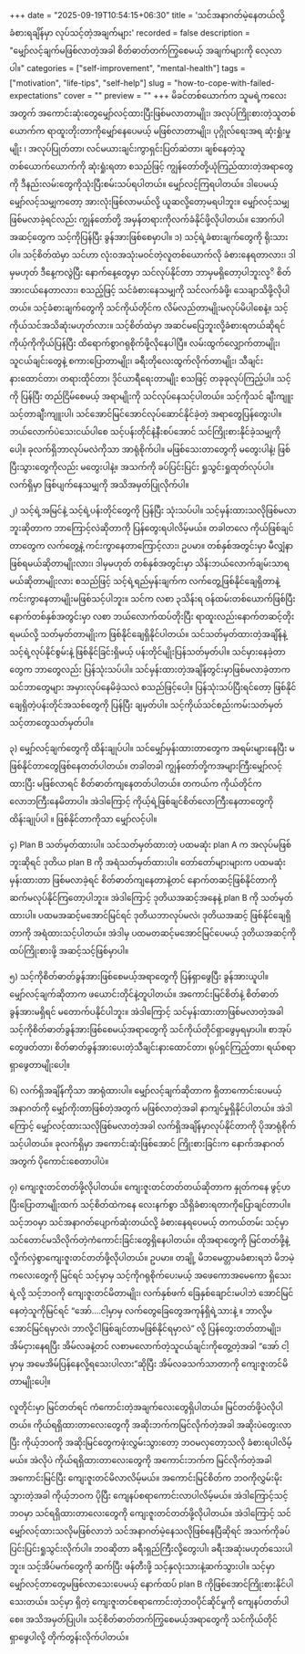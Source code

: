 +++
date = "2025-09-19T10:54:15+06:30"
title = 'သင်အနာဂတ်မဲ့နေတယ်လို့ခံစားရချိန်မှာ လုပ်သင့်တဲ့အချက်များ'
recorded = false
description = "မျှော်လင့်ချက်မဖြစ်လာတဲ့အခါ စိတ်ဓာတ်တက်ကြွစေမယ့် အချက်များကို လေ့လာပါ။"
categories = ["self-improvement", "mental-health"]
tags = ["motivation", "life-tips", "self-help"]
slug = "how-to-cope-with-failed-expectations"
cover = ""
preview = ""
+++
မိခင်တစ်ယောက်က သူမရဲ့ကလေးအတွက် အကောင်းဆုံးတွေမျှော်လင့်ထားပြီးဖြစ်မလာတာမျိုး၊ အလုပ်ကြိုးစားတဲ့သူတစ်ယောက်က ရာထူးတိုးတာကိုမျှော်နေပေမယ့် မဖြစ်လာတာမျိုး၊ ပုဂ္ဂိုလ်ရေးအရ ဆုံးရှုံးမှုမျိုး ၊ အလုပ်ပြုတ်တာ၊ လင်မယားချင်းကွာရှင်းပြတ်ဆဲတာ၊ ချစ်နေတဲ့သူတစ်ယောက်ယောက်ကို ဆုံးရှုံးရတာ စသည်ဖြင့် ကျွန်တော်တို့ယုံကြည်ထားတဲ့အရာတွေကို ဒီနည်းလမ်းတွေကိုသုံးပြီးစမ်းသပ်ရပါတယ်။ မျှော်လင့်ကြရပါတယ်။ ဒါပေမယ့် မျှော်လင့်သမျှကတော့ အားလုံးဖြစ်လာမယ်လို့ ယူဆလို့တော့မရပါဘူး။ မျှော်လင့်သမျှ ဖြစ်မလာခဲ့ရင်လည်း ကျွန်တော်တို့ အမှန်တရားကိုလက်ခံနိုင်ဖို့လိုပါတယ်။ အောက်ပါအဆင့်တွေက သင့်ကိုပြန်ပြီး ခွန်အားဖြစ်စေမှာပါ။
၁) သင့်ရဲ့ခံစားချက်တွေကို ရိုးသားပါ။
သင့်စိတ်ထဲမှာ သင်ဟာ လုံးဝအသုံးမဝင်တဲ့လူတစ်ယောက်လို ခံစားနေရတာလား၊ ဒါမှမဟုတ် ဒီနေ့ကလွဲပြီး နောက်နေ့တွေမှာ သင်လုပ်နိုင်တာ ဘာမှမရှိတော့ပါဘူးလု့ိ စိတ်အားငယ်နေတာလား၊ စသည့်ဖြင့် သင်ခံစားနေသမျှကို သင်လက်ခံဖို့၊ သေချာသိဖို့လိုပါတယ်။ သင့်ခံစားချက်တွေကို သင်ကိုယ်တိုင်က လိမ်လည်တာမျိုးမလုပ်မိပါစေနဲ့။ သင့်ကိုယ်သင်အသိဆုံးမဟုတ်လား။ သင့်စိတ်ထဲမှာ အဆင်မပြေဘူးလို့ခံစားရတယ်ဆိုရင် ကိုယ့်ကိုကိုယ်ပြန်ပြီး ထိရောက်စွာဂရုစိုက်ဖို့လိုနေပါပြီ။
လမ်းထွက်လျှောက်တာမျိုး၊ သူငယ်ချင်းတွေနဲ့ စကားပြောတာမျိုး၊ ခရီးတိုလေးထွက်လိုက်တာမျိုး၊ သီချင်းနားထောင်တာ၊ တရားထိုင်တာ၊ ဒိုင်ယာရီရေးတာမျိုး စသဖြင့် တခုခုလုပ်ကြည့်ပါ။ သင့်ကို ပြန်ပြီး တည်ငြိမ်စေမယ့် အရာမျိုးကို သင်လုပ်နေသင့်ပါတယ်။ သင့်ကိုသင် ချီးကျူးသင့်တာချီးကျူးပါ၊ သင်အောင်မြင်အောင်လုပ်ဆောင်နိုင်ခဲ့တဲ့ အရာတွေပြန်တွေးပါ။ ဘယ်လောက်ပဲသေးငယ်ပါစေ သင့်ပန်းတိုင်နဲ့နီးစပ်အောင် သင်ကြိုးစားနိုင်ခဲ့သမျှကိုပေါ့။
ခုလက်ရှိဘာလုပ်မလဲကိုသာ အာရုံစိုက်ပါ။ မဖြစ်သေးတာတွေကို မတွေးပါနဲ့၊ ဖြစ်ပြီးသွားတွေကိုလည်း မတွေးပါနဲ့။ အသက်ကို ခပ်ပြင်းပြင်း ရှုသွင်းရှုထုတ်လုပ်ပါ။ လက်ရှိမှာ ဖြစ်ပျက်နေသမျှကို အသိအမှတ်ပြုလိုက်ပါ။

၂) သင့်ရဲ့အမြင်နဲ့ သင့်ရဲ့ပန်းတိုင်တွေကို ပြန်ပြီး သုံးသပ်ပါ။
သင့်မှန်းထားသလိုဖြစ်မလာဘူးဆိုတာက ဘာကြောင့်လဲဆိုတာကို ပြန်တွေးရပါလိမ့်မယ်။ တခါတလေ ကိုယ်ဖြစ်ချင်တာတွေက လက်တွေ့နဲ့ ကင်းကွာနေတာကြောင့်လား၊ ဥပမာ။ တစ်နှစ်အတွင်းမှာ မီလျှံနာဖြစ်ရမယ်ဆိုတာမျိုးလား၊ ဒါမှမဟုတ် တစ်နှစ်အတွင်းမှာ သိန်းဘယ်လောက်ချမ်းသာရမယ်ဆိုတာမျိုးလား စသည်ဖြင့် သင့်ရဲ့ရည်မှန်းချက်က လက်တွေ့ဖြစ်နိုင်ချေရှိတာနဲ့ ကင်းကွာနေတာမျိုးမဖြစ်သင့်ပါဘူး။ သင်က လစာ ၃သိန်းရ ဝန်ထမ်းတစ်ယောက်ဖြစ်ပြီး နောက်တစ်နှစ်အတွင်းမှာ လစာ ဘယ်လောက်ထပ်တိုးပြီး ရာထူးလည်းနောက်တဆင့်တိုးရမယ်လို့ သတ်မှတ်တာမျိုးက ဖြစ်နိုင်ချေရှိနိုင်ပါတယ်။ သင်သတ်မှတ်ထားတဲ့အချိန်နဲ့ သင့်ရဲ့လုပ်နိုင်စွမ်းနဲ့ ဖြစ်နိုင်ခြင်းရှိမယ့် ပန်းတိုင်မျိုးပြန်သတ်မှတ်ပါ။ သင်မှားနေခဲ့တာတွေက ဘာတွေလည်း ပြန်သုံးသပ်ပါ။ သင်မှန်းထားတဲ့အချိန်တွင်းမှာဖြစ်မလာခဲ့တာက သင်ဘာတွေများ အမှားလုပ်နေမိခဲ့သလဲ စသည်ဖြင့်ပေါ့။ ပြန်သုံးသပ်ပြီးရင်တော့ ဖြစ်နိုင်ချေရှိတဲ့ပန်းတိုင်အသစ်တွေကို ပြန်ပြီး ချမှတ်ပါ။ သင့်ကိုယ်သင်စည်းကမ်းသတ်မှတ်သင့်တာတွေသတ်မှတ်ပါ။

၃) မျှော်လင့်ချက်တွေကို ထိန်းချုပ်ပါ။
သင်မျှော်မှန်းထားတာတွေက အရမ်းများနေပြီး မဖြစ်နိုင်တာတွေဖြစ်နေတတ်ပါတယ်။ တခါတခါ ကျွန်တော်တို့ကအများကြီးမျှော်လင့်ထားပြီး မဖြစ်လာရင် စိတ်ဓာတ်ကျနေတတ်ပါတယ်။ တကယ်က ကိုယ်တိုင်က လောဘကြီးနေမိတာပါ။ အဲဒါကြောင့် ကိုယ့်ရဲ့ဖြစ်ချင်စိတ်လောကြီးနေတာတွေကို ထိန်းချုပ်ပါ ။ ဖြစ်နိုင်တာကိုသာ မျှော်လင့်ပါ။

၄) Plan B သတ်မှတ်ထားပါ။
သင်သတ်မှတ်ထားတဲ့ ပထမဆုံး plan A က အလုပ်မဖြစ်ဘူးဆိုရင် ဒုတိယ plan B ကို အရံသတ်မှတ်ထားပါ။ တော်တော်များများက ပထမဆုံးမှန်းထားတာ ဖြစ်မလာခဲ့ရင် စိတ်ဓာတ်ကျနေတာနဲ့တင် နောက်တဆင့်ဖြစ်နိုင်တာကို ဆက်မလုပ်နိုင်ကြတော့ပါဘူး။ အဲဒါကြောင့် ဒုတိယအဆင့်အနေနဲ့ plan B ကို သတ်မှတ်ထားပါ။ ပထမအဆင့်မအောင်မြင်ရင် ဒုတိယဘာလုပ်မလဲ၊ ဒုတိယအဆင့် ဖြစ်နိုင်ချေရှိတာကို အရံထားသင့်ပါတယ်။ အဲဒါမှ ပထမတဆင့်မအောင်မြင်ပေမယ့် ဒုတိယအဆင့်ကို ထပ်ကြိုးစားဖို့ အဆင့်သင့်ဖြစ်မှာပါ။

၅) သင့်ကိုစိတ်ဓာတ်ခွန်အားဖြစ်စေမယ့်အရာတွေကို ပြန်ရှာဖွေပြီး ခွန်အားယူပါ။
မျှော်လင့်ချက်ဆိုတာက ဖယောင်းတိုင်နဲ့တူပါတယ်။ အကောင်းမြင်စိတ်နဲ့ စိတ်ဓာတ်ခွန်အားမရှိရင် မတောက်ပနိုင်ပါဘူး။ အဲဒါကြောင့် သင်မှန်းထားတာဖြစ်မလာတဲ့အခါ သင့်ကိုစိတ်ဓာတ်ခွန်အားဖြစ်စေမယ့်အရာတွေကို သင်ကိုယ်တိုင်ရှာဖွေမှရမှာပါ။ စာအုပ်တွေဖတ်တာ၊ စိတ်ဓာတ်ခွန်အားပေးတဲ့သီချင်းနားထောင်တာ၊ ရုပ်ရှင်ကြည့်တာ၊ ရယ်စရာရှာဖွေတာမျိုးပေါ့။

၆) လက်ရှိအချိန်ကိုသာ အာရုံထားပါ။
မျှော်လင့်ချက်ဆိုတာက ရှိတာကောင်းပေမယ့် အနာဂတ်ကို မျှော်ကိုးတာဖြစ်တဲ့အတွက် မဖြစ်လာတဲ့အခါ နာကျင်မှုရှိနိုင်ပါတယ်။
အဲဒါကြောင့် မျှော်လင့်ထားသလိုဖြစ်မလာတဲ့အခါ လက်ရှိအချိန်မှာလုပ်နိုင်တာကို ပိုအာရုံစိုက်သင့်ပါတယ်။ ခုလက်ရှိမှာ အကောင်းဆုံးဖြစ်အောင် ကြိုးစားခြင်းက နောက်အနာဂတ်အတွက် ပိုကောင်းစေတာပါပဲ။

၇) ကျေးဇူးတင်တတ်ဖို့လိုပါတယ်။
ကျေးဇူးတင်တတ်တယ်ဆိုတာက နှုတ်ကနေ ဖွင့်ဟပြီးပြောတာမျိုးထက် သင့်စိတ်ထဲကနေ လေးနက်စွာ သိရှိခံစားရတာကိုပြောချင်တာပါ။ သင့်ဘဝမှာ သင်အနာဂတ်ပျောက်ဆုံးတယ်လို့ ခံစားနေရပေမယ့် တကယ်တမ်း သင့်မှာ သင်တောင်မသိလိုက်တဲ့ကံကောင်းခြင်းတွေရှိနေပါတယ်။ ထိုအရာတွေကို မြင်တတ်ဖို့နဲ့ လှိုက်လှဲစွာကျေးဇူးတင်တတ်ဖို့လိုပါတယ်။ ဥပမာ။ တချို့ မိဘမေတ္တာမခံစားရဘဲ မိဘမဲ့ကလေးတွေကို မြင်ရင် သင့်မှာမှ သင့်ကိုဂရုစိုက်ပေးမယ့် အဖေကောအမေကော ရှိသေးရဲ့လို့ သင့်ဘဝကို ကျေးဇူးတင်မိတာမျိုး၊ လက်နှစ်ဖက် ခြေနှစ်ချောင်းမပါဘဲ အောင်မြင်နေတဲ့သူကိုမြင်ရင် “အော်….ငါ့မှာမှ လက်တွေခြေတွေအကုန်ရှိရဲ့သားနဲ့ ။ ဘာလို့မအောင်မြင်ရမှာလဲ၊ ဘာလို့ငါဖြစ်ချင်တာမဖြစ်နိုင်ရမှာလဲ” လို့ ပြန်တွေးတတ်တာမျိုး၊ အိမ်ငှားနေရပြီး အိမ်လခနဲ့တင် လစာမလောက်တဲ့သူငယ်ချင်းကိုတွေ့တဲ့အခါ “အော် ငါ့မှာမှ အမေအိမ်ပြန်နေလို့ရသေးပါလား”ဆိုပြီး အိမ်လခသက်သာတာကို ကျေးဇူးတင်မိတာမျိုးပေါ့။

လူတိုင်းမှာ မြင်တတ်ရင် ကံကောင်းတဲ့အချက်လေးတွေရှိပါတယ်။ မြင်တတ်ဖို့ပဲလိုပါတယ်။ ကိုယ်ရရှိထားတာလေးတွေကို အဆိုးဘက်ကမြင်လိုက်တဲ့အခါ အဆိုးပဲတွေးလာပြီး ကိုယ့်ဘဝကို အဆိုးမြင်တွေကဖုံးလွှမ်းသွားတော့ ဘဝမလှတော့သလို ခံစားရပါလိမ့်မယ်။ အဲလိုပဲ ကိုယ်ရရှိထားတာလေးတွေကို အကောင်းဘက်က မြင်လိုက်တဲ့အခါ အကောင်းမြင်ပြီး ကျေးဇူးတင်မိလာလိမ့်မယ်။ အကောင်းမြင်စိတ်က ဘဝကိုလွှမ်းမိုးသွားတဲ့အခါ ကိုယ့်ဘဝက ပိုပြီး ကျေနပ်စရာကောင်းလာပါလိမ့်မယ်။ အဲဒါကြောင့်သင့်ဘဝမှာ သင်ရရှိထားတာလေးတွေကို ကျေးဇူးတင်တတ်ဖို့လိုပါတယ်။
အဲဒါကြောင့် သင်မျှော်လင့်ထားသလိုမဖြစ်လာဘဲ သင်အနာဂတ်မဲ့နေသလိုဖြစ်နေပြီဆိုရင် အသက်ကိုခပ်ပြင်းပြင်းရှုသွင်းလိုက်ပါ။ ဘဝဆိုတာ ခရီးရှည်ကြီးလို့တွေးပါ၊ ခရီးအဆုံးမဟုတ်သေးပါဘူး။ သင့်အိပ်မက်တွေကို ဆက်ပြီး ဖန်တီးဖို့ သင့်နှလုံးသားနဲ့ဆက်သွားပါ။ သင့်မှာ မျှော်လင့်တာတွေမဖြစ်လာသေးပေမယ့် နောက်ထပ် plan B ကိုဖြစ်အောင်ကြိုးစားနိုင်ပါသေးတယ်။ သင့်မှာ ရှိတဲ့ ကျေးဇူးတင်စရာကောင်းတဲ့ဘဝပိုင်ဆိုင်မှုကို ကျေနပ်တတ်ပါစေ။ အသိအမှတ်ပြုပါ။ သင့်စိတ်ဓာတ်တက်ကြွစေမယ့်အရာတွေကို သင်ကိုယ်တိုင်ရှာဖွေပါလို့ တိုက်တွန်းလိုက်ပါတယ်။
